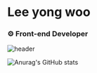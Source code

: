 # Lee yong woo
### ⚙️ Front-end Developer
![header](https://capsule-render.vercel.app/api?text=Yongwoo%20Lee&type=waving&height=230&customColorList=1)

![Anurag's GitHub stats](https://github-readme-stats.vercel.app/api?username=moolbum&show_icons=true&theme=tokyonight)
